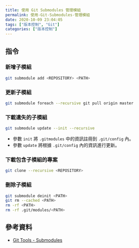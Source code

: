 ```yaml
---
title: 使用 Git Submodules 管理模組
permalink: 使用-Git-Submodules-管理模組
date: 2020-10-09 23:04:05
tags: ["版本控制", "Git"]
categories: ["版本控制"]
---
```


## 指令

### 新增子模組

```BASH
git submodule add <REPOSITORY> <PATH>
```

### 更新子模組

```BASH
git submodule foreach --recursive git pull origin master
```

### 下載遺失的子模組

```BASH
git submodule update --init --recursive
```

- 參數 `init` 將 `.gitmodules` 中的資訊註冊到 `.git/config` 內。
- 參數 `update` 將根據 `.git/config` 內的資訊進行更新。

### 下載包含子模組的專案

```BASH
git clone --recursive <REPOSITORY>
```

### 刪除子模組

```BASH
git submodule deinit <PATH>
git rm --cached <PATH>
rm -rf <PATH>
rm -rf .git/modules/<PATH>
```

## 參考資料

- [Git Tools - Submodules](https://git-scm.com/book/en/v2/Git-Tools-Submodules)
